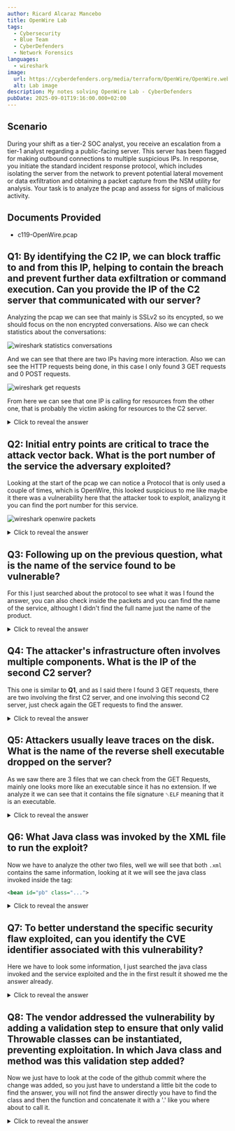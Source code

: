 ```yaml
---
author: Ricard Alcaraz Mancebo
title: OpenWire Lab
tags:
  - Cybersecurity
  - Blue Team
  - CyberDefenders
  - Network Forensics
languages:
  - wireshark
image:
  url: https://cyberdefenders.org/media/terraform/OpenWire/OpenWire.webp
  alt: Lab image
description: My notes solving OpenWire Lab - CyberDefenders
pubDate: 2025-09-01T19:16:00.000+02:00
---
```

## Scenario

During your shift as a tier-2 SOC analyst, you receive an escalation from a tier-1 analyst regarding a public-facing server. This server has been flagged for making outbound connections to multiple suspicious IPs. In response, you initiate the standard incident response protocol, which includes isolating the server from the network to prevent potential lateral movement or data exfiltration and obtaining a packet capture from the NSM utility for analysis. Your task is to analyze the pcap and assess for signs of malicious activity.

## Documents Provided

- c119-OpenWire.pcap

## Q1: By identifying the C2 IP, we can block traffic to and from this IP, helping to contain the breach and prevent further data exfiltration or command execution. Can you provide the IP of the C2 server that communicated with our server?

Analyzing the pcap we can see that mainly is SSLv2 so its encypted, so we should focus on the non encrypted conversations. Also we can check statistics about the conversations:

![wireshark statistics conversations](/images/openwire-lab/q1-1.png)

And we can see that there are two IPs having more interaction. Also we can see the HTTP requests being done, in this case I only found 3 GET requests and 0 POST requests.

![wireshark get requests](/images/openwire-lab/q1-2.png)

From here we can see that one IP is calling for resources from the other one, that is probably the victim asking for resources to the C2 server.

<details>
  <summary>Click to reveal the answer</summary>
  <div>
    146.190.21.92
  </div>
</details>

## Q2: Initial entry points are critical to trace the attack vector back. What is the port number of the service the adversary exploited?

Looking at the start of the pcap we can notice a Protocol that is only used a couple of times, which is OpenWire, this looked suspicious to me like maybe it there was a vulnerability here that the attacker took to exploit, analizyng it you can find the port number for this service.

![wireshark openwire packets](/images/openwire-lab/q2.png)

<details>
  <summary>Click to reveal the answer</summary>
  <div>
    61616
  </div>
</details>

## Q3: Following up on the previous question, what is the name of the service found to be vulnerable?

For this I just searched about the protocol to see what it was I found the answer, you can also check inside the packets and you can find the name of the service, althought I didn't find the full name just the name of the product.

<details>
  <summary>Click to reveal the answer</summary>
  <div>
    Apache ActiveMQ
  </div>
</details>

## Q4: The attacker's infrastructure often involves multiple components. What is the IP of the second C2 server?

This one is similar to **Q1**, and as I said there I found 3 GET requests, there are two involving the first C2 server, and one involving this second C2 server, just check again the GET requests to find the answer.

<details>
  <summary>Click to reveal the answer</summary>
  <div>
    128.199.52.72
  </div>
</details>

## Q5: Attackers usually leave traces on the disk. What is the name of the reverse shell executable dropped on the server?

As we saw there are 3 files that we can check from the GET Requests, mainly one looks more like an executable since it has no extension. If we analyze it we can see that it contains the file signature `␡ELF` meaning that it is an executable.

<details>
  <summary>Click to reveal the answer</summary>
  <div>
    docker
  </div>
</details>


## Q6: What Java class was invoked by the XML file to run the exploit?

Now we have to analyze the other two files, well we will see that both `.xml` contains the same information, looking at it we will see the java class invoked inside the tag:

```xml
<bean id="pb" class="...">
```

<details>
  <summary>Click to reveal the answer</summary>
  <div>
    java.lang.ProcessBuilder
  </div>
</details>

## Q7: To better understand the specific security flaw exploited, can you identify the CVE identifier associated with this vulnerability?

Here we have to look some information, I just searched the java class invoked and the service exploited and the in the first result it showed me the answer already.


<details>
  <summary>Click to reveal the answer</summary>
  <div>
    CVE-2023-46604
  </div>
</details>

## Q8: The vendor addressed the vulnerability by adding a validation step to ensure that only valid Throwable classes can be instantiated, preventing exploitation. In which Java class and method was this validation step added?

Now we just have to look at the code of the github commit where the change was added, so you just have to understand a little bit the code to find the answer, you will not find the answer directly you have to find the class and then the function and concatenate it with a '.' like you where about to call it.


<details>
  <summary>Click to reveal the answer</summary>
  <div>
    BaseDataStreamMarshaller.createThrowable
  </div>
</details>
